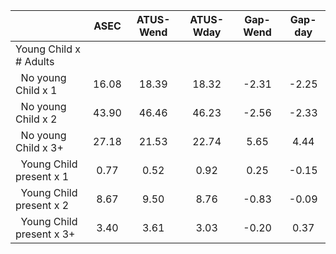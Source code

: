 
|                      |         ASEC |    ATUS-Wend |    ATUS-Wday |     Gap-Wend |      Gap-day |
| -------------------- | :----------: | :----------: | :----------: | :----------: | :----------: |
| Young Child x # Adults |              |              |              |              |              |
| &nbsp;&nbsp;No young Child x 1 |        16.08 |        18.39 |        18.32 |        -2.31 |        -2.25 |
| &nbsp;&nbsp;No young Child x 2 |        43.90 |        46.46 |        46.23 |        -2.56 |        -2.33 |
| &nbsp;&nbsp;No young Child x 3+ |        27.18 |        21.53 |        22.74 |         5.65 |         4.44 |
| &nbsp;&nbsp;Young Child present x 1 |         0.77 |         0.52 |         0.92 |         0.25 |        -0.15 |
| &nbsp;&nbsp;Young Child present x 2 |         8.67 |         9.50 |         8.76 |        -0.83 |        -0.09 |
| &nbsp;&nbsp;Young Child present x 3+ |         3.40 |         3.61 |         3.03 |        -0.20 |         0.37 |

